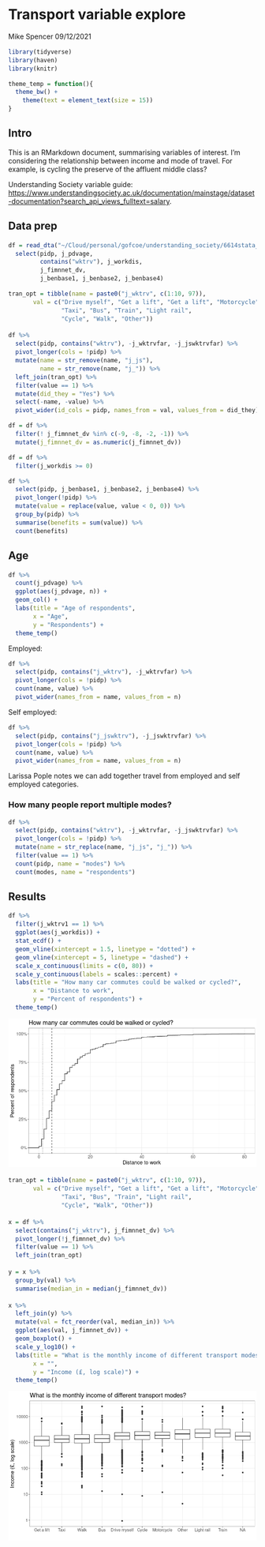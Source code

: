 Transport variable explore
================
Mike Spencer
09/12/2021

``` r
library(tidyverse)
library(haven)
library(knitr)
```

``` r
theme_temp = function(){
  theme_bw() +
    theme(text = element_text(size = 15))
}
```

## Intro

This is an RMarkdown document, summarising variables of interest. I’m
considering the relationship between income and mode of travel. For
example, is cycling the preserve of the affluent middle class?

Understanding Society variable guide:
<https://www.understandingsociety.ac.uk/documentation/mainstage/dataset-documentation?search_api_views_fulltext=salary>.

## Data prep

``` r
df = read_dta("~/Cloud/personal/gofcoe/understanding_society/6614stata_B17CC6790677EF32F72CE50881AE98E1B9FC1F79133B07B63B353396D3AB917A_V1/UKDA-6614-stata/stata/stata13_se/ukhls_w10/j_indresp.dta") %>% 
  select(pidp, j_pdvage,
         contains("wktrv"), j_workdis,
         j_fimnnet_dv,
         j_benbase1, j_benbase2, j_benbase4)
```

``` r
tran_opt = tibble(name = paste0("j_wktrv", c(1:10, 97)),
       val = c("Drive myself", "Get a lift", "Get a lift", "Motorcycle",
               "Taxi", "Bus", "Train", "Light rail",
               "Cycle", "Walk", "Other"))

df %>% 
  select(pidp, contains("wktrv"), -j_wktrvfar, -j_jswktrvfar) %>% 
  pivot_longer(cols = !pidp) %>% 
  mutate(name = str_remove(name, "j_js"),
         name = str_remove(name, "j_")) %>% 
  left_join(tran_opt) %>% 
  filter(value == 1) %>% 
  mutate(did_they = "Yes") %>% 
  select(-name, -value) %>% 
  pivot_wider(id_cols = pidp, names_from = val, values_from = did_they)
```

``` r
df = df %>% 
  filter(! j_fimnnet_dv %in% c(-9, -8, -2, -1)) %>% 
  mutate(j_fimnnet_dv = as.numeric(j_fimnnet_dv))
```

``` r
df = df %>% 
  filter(j_workdis >= 0)
```

``` r
df %>% 
  select(pidp, j_benbase1, j_benbase2, j_benbase4) %>% 
  pivot_longer(!pidp) %>% 
  mutate(value = replace(value, value < 0, 0)) %>% 
  group_by(pidp) %>% 
  summarise(benefits = sum(value)) %>% 
  count(benefits)
```

## Age

``` r
df %>% 
  count(j_pdvage) %>% 
  ggplot(aes(j_pdvage, n)) +
  geom_col() +
  labs(title = "Age of respondents",
       x = "Age",
       y = "Respondents") +
  theme_temp()
```

Employed:

``` r
df %>% 
  select(pidp, contains("j_wktrv"), -j_wktrvfar) %>% 
  pivot_longer(cols = !pidp) %>% 
  count(name, value) %>% 
  pivot_wider(names_from = name, values_from = n)
```

Self employed:

``` r
df %>% 
  select(pidp, contains("j_jswktrv"), -j_jswktrvfar) %>% 
  pivot_longer(cols = !pidp) %>% 
  count(name, value) %>% 
  pivot_wider(names_from = name, values_from = n)
```

Larissa Pople notes we can add together travel from employed and self
employed categories.

### How many people report multiple modes?

``` r
df %>% 
  select(pidp, contains("wktrv"), -j_wktrvfar, -j_jswktrvfar) %>% 
  pivot_longer(cols = !pidp) %>% 
  mutate(name = str_replace(name, "j_js", "j_")) %>% 
  filter(value == 1) %>% 
  count(pidp, name = "modes") %>% 
  count(modes, name = "respondents")
```

## Results

``` r
df %>% 
  filter(j_wktrv1 == 1) %>% 
  ggplot(aes(j_workdis)) +
  stat_ecdf() +
  geom_vline(xintercept = 1.5, linetype = "dotted") +
  geom_vline(xintercept = 5, linetype = "dashed") +
  scale_x_continuous(limits = c(0, 80)) +
  scale_y_continuous(labels = scales::percent) +
  labs(title = "How many car commutes could be walked or cycled?",
       x = "Distance to work",
       y = "Percent of respondents") +
  theme_temp()
```

![](transport_presentation_deets_files/figure-gfm/distance%20mode-1.png)<!-- -->

``` r
tran_opt = tibble(name = paste0("j_wktrv", c(1:10, 97)),
       val = c("Drive myself", "Get a lift", "Get a lift", "Motorcycle",
               "Taxi", "Bus", "Train", "Light rail",
               "Cycle", "Walk", "Other"))

x = df %>% 
  select(contains("j_wktrv"), j_fimnnet_dv) %>% 
  pivot_longer(!j_fimnnet_dv) %>% 
  filter(value == 1) %>% 
  left_join(tran_opt)

y = x %>% 
  group_by(val) %>% 
  summarise(median_in = median(j_fimnnet_dv))

x %>% 
  left_join(y) %>% 
  mutate(val = fct_reorder(val, median_in)) %>% 
  ggplot(aes(val, j_fimnnet_dv)) +
  geom_boxplot() +
  scale_y_log10() +
  labs(title = "What is the monthly income of different transport modes?",
       x = "",
       y = "Income (£, log scale)") +
  theme_temp()
```

![](transport_presentation_deets_files/figure-gfm/income-1.png)<!-- -->
